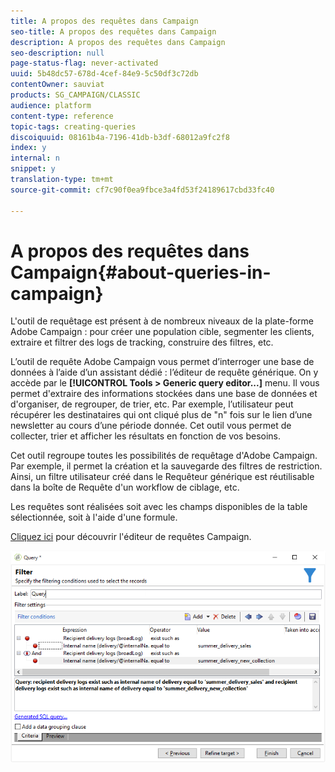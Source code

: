 ```yaml
---
title: A propos des requêtes dans Campaign
seo-title: A propos des requêtes dans Campaign
description: A propos des requêtes dans Campaign
seo-description: null
page-status-flag: never-activated
uuid: 5b48dc57-678d-4cef-84e9-5c50df3c72db
contentOwner: sauviat
products: SG_CAMPAIGN/CLASSIC
audience: platform
content-type: reference
topic-tags: creating-queries
discoiquuid: 08161b4a-7196-41db-b3df-68012a9fc2f8
index: y
internal: n
snippet: y
translation-type: tm+mt
source-git-commit: cf7c90f0ea9fbce3a4fd53f24189617cbd33fc40

---
```



# A propos des requêtes dans Campaign{#about-queries-in-campaign}

L&#39;outil de requêtage est présent à de nombreux niveaux de la plate-forme Adobe Campaign : pour créer une population cible, segmenter les clients, extraire et filtrer des logs de tracking, construire des filtres, etc.

L’outil de requête Adobe Campaign vous permet d’interroger une base de données à l’aide d’un assistant dédié : l’éditeur de requête générique. On y accède par le **[!UICONTROL Tools > Generic query editor...]** menu. Il vous permet d&#39;extraire des informations stockées dans une base de données et d&#39;organiser, de regrouper, de trier, etc. Par exemple, l’utilisateur peut récupérer les destinataires qui ont cliqué plus de &quot;n&quot; fois sur le lien d’une newsletter au cours d’une période donnée. Cet outil vous permet de collecter, trier et afficher les résultats en fonction de vos besoins.

Cet outil regroupe toutes les possibilités de requêtage d&#39;Adobe Campaign. Par exemple, il permet la création et la sauvegarde des filtres de restriction. Ainsi, un filtre utilisateur créé dans le Requêteur générique est réutilisable dans la boîte de Requête d&#39;un workflow de ciblage, etc.

Les requêtes sont réalisées soit avec les champs disponibles de la table sélectionnée, soit à l&#39;aide d&#39;une formule.

[Cliquez ici](../../workflow/using/query.md) pour découvrir l&#39;éditeur de requêtes Campaign.

![](assets/query_recipients_4.png)
